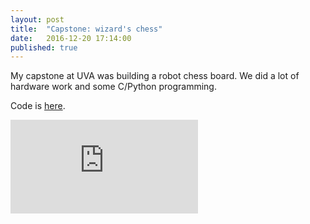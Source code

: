 ```yaml
---
layout: post
title:  "Capstone: wizard's chess"
date:   2016-12-20 17:14:00
published: true
---
```


My capstone at UVA was building a robot chess board. We did a lot of hardware work and some C/Python programming.

Code is [here](https://github.com/SebastianJay/chECEckm8).

<div class="video-container">
	<iframe src="https://www.youtube.com/embed/8bZ6Lw5DjGU?version=3&vq=hd1080" frameborder="0" allowfullscreen class="video"></iframe>
</div>
